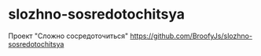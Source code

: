 # slozhno-sosredotochitsya
Проект "Сложно сосредоточиться"
https://github.com/BroofyJs/slozhno-sosredotochitsya
